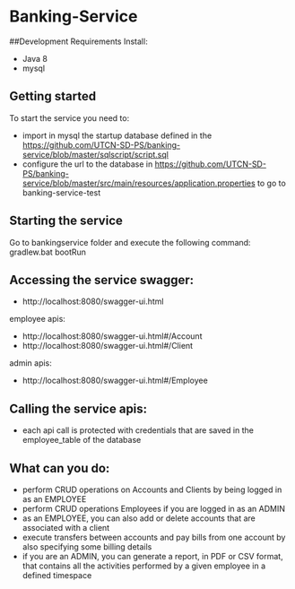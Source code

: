 # Banking-Service

##Development Requirements
Install:
- Java 8
- mysql 

## Getting started
To start the service you need to:
- import in mysql the startup database defined in the https://github.com/UTCN-SD-PS/banking-service/blob/master/sqlscript/script.sql
- configure the url to the database in https://github.com/UTCN-SD-PS/banking-service/blob/master/src/main/resources/application.properties to go to banking-service-test

## Starting the service
Go to bankingservice folder and execute the following command: 
gradlew.bat bootRun

## Accessing the service swagger:
- http://localhost:8080/swagger-ui.html

employee apis: 
- http://localhost:8080/swagger-ui.html#/Account
- http://localhost:8080/swagger-ui.html#/Client

admin apis:
- http://localhost:8080/swagger-ui.html#/Employee

## Calling the service apis:
- each api call is protected with credentials that are saved in the employee_table of the database

## What can you do:
- perform CRUD operations on Accounts and Clients by being logged in as an EMPLOYEE
- perform CRUD operations Employees if you are logged in as an ADMIN
- as an EMPLOYEE, you can also add or delete accounts that are associated with a client
- execute transfers between accounts and pay bills from one account by also specifying some billing details
- if you are an ADMIN, you can generate a report, in PDF or CSV format, that contains all the activities performed by a given employee in a defined timespace
